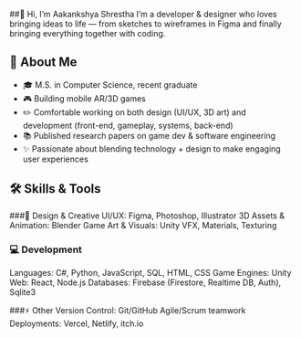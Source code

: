 ##👋 Hi, I’m Aakankshya Shrestha
I’m a developer & designer who loves bringing ideas to life — from sketches to wireframes in Figma and finally bringing everything together with coding. 

## 🌱 About Me
- 🎓 M.S. in Computer Science, recent graduate
- 🎮 Building mobile AR/3D games 
- ✏️ Comfortable working on both design (UI/UX, 3D art) and development (front-end, gameplay, systems, back-end)
- 📚 Published research papers on game dev & software engineering
- ✨ Passionate about blending technology + design to make engaging user experiences


## 🛠️ Skills & Tools

###🎨 Design & Creative
UI/UX: Figma, Photoshop, Illustrator
3D Assets & Animation: Blender
Game Art & Visuals: Unity VFX, Materials, Texturing

### 💻 Development
Languages: C#, Python, JavaScript, SQL, HTML, CSS
Game Engines: Unity
Web: React, Node.js
Databases: Firebase (Firestore, Realtime DB, Auth), Sqlite3

###⚡ Other
Version Control: Git/GitHub
Agile/Scrum teamwork
Deployments: Vercel, Netlify, itch.io
